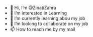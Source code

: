 - 👋 Hi, I’m @ZinatiZahra
- 👀 I’m interested in Learning
- 🌱 I’m currently learning abou my job
- 💞️ I’m looking to collaborate on my job
- 📫 How to reach me by my mail

<!---
ZinatiZahra/ZinatiZahra is a ✨ special ✨ repository because its `README.md` (this file) appears on your GitHub profile.
You can click the Preview link to take a look at your changes.
--->
